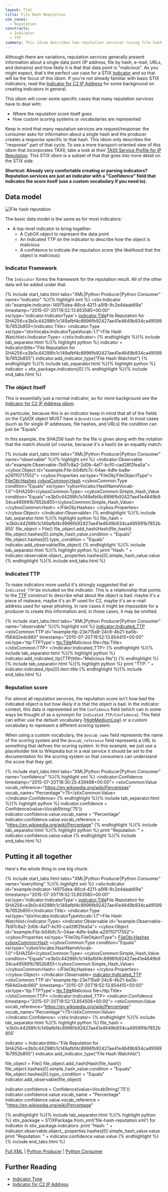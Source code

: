 ```yaml
---
layout: flat
title: File Hash Reputation
use_cases:
  - Reputation
constructs:
  - Indicator
  - TTP
summary: This idiom describes how reputation services (using file hash as an example) can be represented in STIX
---
```


Although there are variations, reputation services generally present information about a single data point (IP address, file by hash, e-mail, URLs, and domains) and how likely it is that that data point is "malicious". As you might expect, that's the perfect use case for a STIX [Indicator](/data-model/{{site.current_version}}/indicator/IndicatorType) and so that will be the focus of this idiom. If you're not already familiar with basic STIX indicators, read the [Indicator for C2 IP Address](/documentation/idioms/c2-indicator) for some background on creating indicators in general.

This idiom will cover some specific cases that many reputation services have to deal with:

- Where the reputation score itself goes
- How custom scoring systems or vocabularies are represented

Keep in mind that many reputation services are request/response: the consumer asks for information about a single hash and the producer creates a response specific to that hash. This idiom only describes the "response" part of that cycle. To see a more transport-oriented view of this idiom that incorporates TAXII, take a look at their [TAXII Service Profile for IP Reputation](http://taxiiproject.github.io/documentation/service-profiles/file-hash-rep/). This STIX idiom is a subset of that that goes into more detail on the STIX side.

**Shortcut: Already very comfortable creating or parsing indicators? Reputation services are just an indicator with a "Confidence" field that indicates the score itself (use a custom vocabulary if you need to).**

## Data model

<img src="diagram.png" alt="File hash reputation" class="aside-text" />

The basic data model is the same as for most indicators:

- A top-level indicator to bring together:
  - A CybOX object to represent the data point
  - An indicated TTP on the indicator to describe how the object is malicious
  - A confidence to indicate the reputation score (the likelihood that the object is malicious)

<div style="clear: both; width:100%"></div>

### Indicator Framework

The `Indicator` forms the framework for the reputation result. All of the other data will be added under that.

{% include start_tabs.html tabs="XML|Python Producer|Python Consumer" name="indicator" %}{% highlight xml %}
<stix:Indicator id="example:indicator-14975dea-86cd-4211-a5f8-9c2e4daab69a" timestamp="2015-07-20T19:52:13.853585+00:00" xsi:type='indicator:IndicatorType'>
    <indicator:Title>File Reputation for SHA256=e3b0c44298fc1c149afbf4c8996fb92427ae41e4649b934ca495991b7852b855</indicator:Title>
    <indicator:Type xsi:type="stixVocabs:IndicatorTypeVocab-1.1">File Hash Watchlist</indicator:Type>
</stix:Indicator>
{% endhighlight %}{% include tab_separator.html %}{% highlight python %}
indicator = Indicator(title="File Reputation for SHA256=e3b0c44298fc1c149afbf4c8996fb92427ae41e4649b934ca495991b7852b855")
indicator.add_indicator_type("File Hash Watchlist")
{% endhighlight %}{% include tab_separator.html %}{% highlight python %}
indicator = stix_package.indicators[0]
{% endhighlight %}{% include end_tabs.html %}

### The object itself

This is essentially just a normal indicator, so for more background see the [Indicator for C2 IP Address idiom](/documentation/idioms/c2-indicator/).

In particular, because this is an indicator keep in mind that all of the fields on the CybOX object MUST have a `@condition` explicitly set. In most cases (such as for single IP addresses, file hashes, and URLs) the condition can just be "Equals".

In this example, the SHA256 hash for the file is given along with the notation that the match should (of course, because it's a hash) be an equality match:

{% include start_tabs.html tabs="XML|Python Producer|Python Consumer" name="observable" %}{% highlight xml %}
<indicator:Observable id="example:Observable-7b97c8a2-2d0b-4af7-bcf0-cad28f2fea5a">
    <cybox:Object id="example:File-b04bfc7c-04ae-4dfe-ba8e-a297f0717552">
        <cybox:Properties xsi:type="FileObj:FileObjectType">
            <FileObj:Hashes>
                <cyboxCommon:Hash>
                    <cyboxCommon:Type condition="Equals" xsi:type="cyboxVocabs:HashNameVocab-1.0">SHA256</cyboxCommon:Type>
                    <cyboxCommon:Simple_Hash_Value condition="Equals">e3b0c44298fc1c149afbf4c8996fb92427ae41e4649b934ca495991b7852b855</cyboxCommon:Simple_Hash_Value>
                </cyboxCommon:Hash>
            </FileObj:Hashes>
        </cybox:Properties>
    </cybox:Object>
</indicator:Observable>
{% endhighlight %}{% include tab_separator.html %}{% highlight python %}
file_hash = 'e3b0c44298fc1c149afbf4c8996fb92427ae41e4649b934ca495991b7852b855'
file_object = File()
file_object.add_hash(Hash(file_hash))
file_object.hashes[0].simple_hash_value.condition = "Equals"
file_object.hashes[0].type_.condition = "Equals"
indicator.add_observable(file_object)
{% endhighlight %}{% include tab_separator.html %}{% highlight python %}
print "Hash: " + indicator.observable.object_.properties.hashes[0].simple_hash_value.value
{% endhighlight %}{% include end_tabs.html %}

### Indicated TTP

To make indicators more useful it's strongly suggested that an `Indicated_TTP` be included on the indicator. This is a relationship that points to the [TTP](/data-model/{{site.current_version}}/ttp/TTPType) construct to describe what about the object is bad: maybe it's a piece of malware, maybe it's an IP used for C2, maybe it's an e-mail address used for spear phishing. In rare cases it might be impossible for a producer to create this information and, in those cases, it may be omitted.

{% include start_tabs.html tabs="XML|Python Producer|Python Consumer" name="observable" %}{% highlight xml %}
<indicator:Indicated_TTP>
    <stixCommon:TTP id="example:ttp-23e715a9-24c8-4b21-ba5b-f564d2edc660" timestamp="2015-07-20T19:52:13.854415+00:00" xsi:type='ttp:TTPType'>
        <ttp:Title>Malicious file</ttp:Title>
    </stixCommon:TTP>
</indicator:Indicated_TTP>
{% endhighlight %}{% include tab_separator.html %}{% highlight python %}
indicator.add_indicated_ttp(TTP(title="Malicious file"))
{% endhighlight %}{% include tab_separator.html %}{% highlight python %}
print "TTP: " + indicator.indicated_ttps[0].item.title
{% endhighlight %}{% include end_tabs.html %}

### Reputation score

For almost all reputation services, the reputation score isn't _how bad_ the indicated object is but _how likely it is_ that the object is bad. In the indicator context, this data is represented on the `Confidence` field (which can in some ways be thought of as a synonym for `Indicated_TTP/Confidence`). This field can either use the default vocabulary ([HighMediumLow](/data-model/{{site.current_version}}/stixVocabs/HighMediumLowVocab-1.0/)) or a custom vocabulary to represent a different scoring system.

When using a custom vocabulary, the `@vocab_name` field represents the name of the scoring system and the `@vocab_reference` field represents a URL to something that defines the scoring system. In this example, we just use a placeholder link to Wikipedia but in a real service it should be set to the documentation for the scoring system so that consumers can understand the score that they get.

{% include start_tabs.html tabs="XML|Python Producer|Python Consumer" name="confidence" %}{% highlight xml %}
<indicator:Confidence timestamp="2015-07-20T18:30:25.439498+00:00">
    <stixCommon:Value vocab_reference="https://en.wikipedia.org/wiki/Percentage" vocab_name="Percentage">75</stixCommon:Value>
</indicator:Confidence>
{% endhighlight %}{% include tab_separator.html %}{% highlight python %}
indicator.confidence = Confidence(value=VocabString('75'))
indicator.confidence.value.vocab_name = "Percentage"
indicator.confidence.value.vocab_reference = "https://en.wikipedia.org/wiki/Percentage"
{% endhighlight %}{% include tab_separator.html %}{% highlight python %}
print "Reputation: " + indicator.confidence.value.value
{% endhighlight %}{% include end_tabs.html %}

## Putting it all together

Here's the whole thing in one big chunk:

{% include start_tabs.html tabs="XML|Python Producer|Python Consumer" name="everything" %}{% highlight xml %}
<stix:Indicator id="example:indicator-14975dea-86cd-4211-a5f8-9c2e4daab69a" timestamp="2015-07-20T19:52:13.853585+00:00" xsi:type='indicator:IndicatorType'>
    <indicator:Title>File Reputation for SHA256=e3b0c44298fc1c149afbf4c8996fb92427ae41e4649b934ca495991b7852b855</indicator:Title>
    <indicator:Type xsi:type="stixVocabs:IndicatorTypeVocab-1.1">File Hash Watchlist</indicator:Type>
    <indicator:Observable id="example:Observable-7b97c8a2-2d0b-4af7-bcf0-cad28f2fea5a">
        <cybox:Object id="example:File-b04bfc7c-04ae-4dfe-ba8e-a297f0717552">
            <cybox:Properties xsi:type="FileObj:FileObjectType">
                <FileObj:Hashes>
                    <cyboxCommon:Hash>
                        <cyboxCommon:Type condition="Equals" xsi:type="cyboxVocabs:HashNameVocab-1.0">SHA256</cyboxCommon:Type>
                        <cyboxCommon:Simple_Hash_Value condition="Equals">e3b0c44298fc1c149afbf4c8996fb92427ae41e4649b934ca495991b7852b855</cyboxCommon:Simple_Hash_Value>
                    </cyboxCommon:Hash>
                </FileObj:Hashes>
            </cybox:Properties>
        </cybox:Object>
    </indicator:Observable>
    <indicator:Indicated_TTP>
        <stixCommon:TTP id="example:ttp-23e715a9-24c8-4b21-ba5b-f564d2edc660" timestamp="2015-07-20T19:52:13.854415+00:00" xsi:type='ttp:TTPType'>
            <ttp:Title>Malicious file</ttp:Title>
        </stixCommon:TTP>
    </indicator:Indicated_TTP>
    <indicator:Confidence timestamp="2015-07-20T19:52:13.854506+00:00">
        <stixCommon:Value vocab_reference="https://en.wikipedia.org/wiki/Percentage" vocab_name="Percentage">75</stixCommon:Value>
    </indicator:Confidence>
</stix:Indicator>
{% endhighlight %}{% include tab_separator.html %}{% highlight python %}
file_hash = 'e3b0c44298fc1c149afbf4c8996fb92427ae41e4649b934ca495991b7852b855'

indicator = Indicator(title="File Reputation for SHA256=e3b0c44298fc1c149afbf4c8996fb92427ae41e4649b934ca495991b7852b855")
indicator.add_indicator_type("File Hash Watchlist")

file_object = File()
file_object.add_hash(Hash(file_hash))
file_object.hashes[0].simple_hash_value.condition = "Equals"
file_object.hashes[0].type_.condition = "Equals"
indicator.add_observable(file_object)

indicator.confidence = Confidence(value=VocabString('75'))
indicator.confidence.value.vocab_name = "Percentage"
indicator.confidence.value.vocab_reference = "https://en.wikipedia.org/wiki/Percentage"

{% endhighlight %}{% include tab_separator.html %}{% highlight python %}
stix_package = STIXPackage.from_xml('file-hash-reputation.xml')
for indicator in stix_package.indicators:
  print "Hash: " + indicator.observable.object_.properties.hashes[0].simple_hash_value.value
  print "Reputation: " + indicator.confidence.value.value
{% endhighlight %}{% include end_tabs.html %}

[Full XML](file-hash-reputation.xml) | [Python Producer](file-hash-reputation_producer.py) | [Python Consumer](file-hash-reputation_consumer.py)

## Further Reading

* [Indicator Type](/data-model/{{site.current_version}}/indicator/IndicatorType)
* [Indicator for C2 IP Address](/documentation/idioms/c2-indicator)
